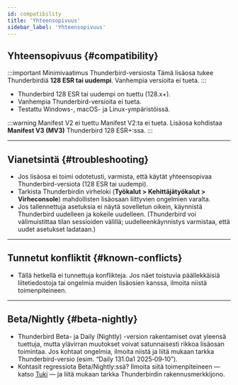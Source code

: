```yaml
---
id: compatibility
title: 'Yhteensopivuus'
sidebar_label: 'Yhteensopivuus'
---
```


## Yhteensopivuus {#compatibility}

:::important Minimivaatimus Thunderbird-versiosta
Tämä lisäosa tukee Thunderbirdiä **128 ESR tai uudempi**. Vanhempia versioita ei tueta.
:::

- Thunderbird 128 ESR tai uudempi on tuettu (128.x+).
- Vanhempia Thunderbird-versioita ei tueta.
- Testattu Windows-, macOS- ja Linux-ympäristöissä.

:::warning Manifest V2 ei tuettu
Manifest V2:ta ei tueta. Lisäosa kohdistaa **Manifest V3 (MV3)** Thunderbird 128 ESR+:ssa.
:::

---

## Vianetsintä {#troubleshooting}

- Jos lisäosa ei toimi odotetusti, varmista, että käytät yhteensopivaa Thunderbird-versiota (128 ESR tai uudempi).
- Tarkista Thunderbirdin virheloki (**Työkalut > Kehittäjätyökalut > Virheconsole**) mahdollisten lisäosaan liittyvien ongelmien varalta.
- Jos tallennettuja asetuksia ei näytä sovelletun oikein, käynnistä Thunderbird uudelleen ja kokeile uudelleen. (Thunderbird voi välimuistittaa tilan sessioiden välillä; uudelleenkäynnistys varmistaa, että uudet asetukset ladataan.)

---

## Tunnetut konfliktit {#known-conflicts}

- Tällä hetkellä ei tunnettuja konflikteja. Jos näet toistuvia päällekkäisiä liitetiedostoja tai ongelmia muiden lisäosien kanssa, ilmoita niistä toimenpiteineen.

---

## Beta/Nightly {#beta-nightly}

- Thunderbird Beta- ja Daily (Nightly) -version rakentamiset ovat yleensä tuettuja, mutta ylävirran muutokset voivat satunnaisesti rikkoa lisäosan toimintaa. Jos kohtaat ongelmia, ilmoita niistä ja liitä mukaan tarkka Thunderbird-versio (esim. “Daily 131.0a1 2025‑09‑10”).
- Kohtasit regressiota Beta/Nightly:ssä? Ilmoita siitä toimenpiteineen — katso [Tuki](support) — ja liitä mukaan tarkka Thunderbirdin rakennusmerkkijono.
